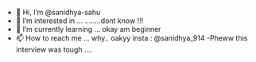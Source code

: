 - 👋 Hi, I’m @sanidhya-sahu
- 👀 I’m interested in ... ........dont know !!!
- 🌱 I’m currently learning ... okay am beginner
- 📫 How to reach me ... why.. oakyy insta : @sanidhya_914
-Pheww this interview was tough .... 
<!---
sanidhya-sahu/sanidhya-sahu is a ✨ special ✨ repository because its `README.md` (this file) appears on your GitHub profile.
You can click the Preview link to take a look at your changes.
--->
